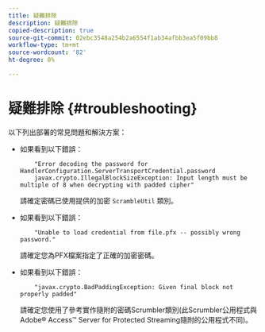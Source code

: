 ```yaml
---
title: 疑難排除
description: 疑難排除
copied-description: true
source-git-commit: 02ebc3548a254b2a6554f1ab34afbb3ea5f09bb8
workflow-type: tm+mt
source-wordcount: '82'
ht-degree: 0%

---
```


# 疑難排除 {#troubleshooting}

以下列出部署的常見問題和解決方案：

* 如果看到以下錯誤：

  ```
      "Error decoding the password for HandlerConfiguration.ServerTransportCredential.password  
      javax.crypto.IllegalBlockSizeException: Input length must be multiple of 8 when decrypting with padded cipher"
  ```

  請確定密碼已使用提供的加密 `ScrambleUtil` 類別。

* 如果看到以下錯誤：

  ```
      "Unable to load credential from file.pfx -- possibly wrong password."
  ```

  請確定您為PFX檔案指定了正確的加密密碼。

* 如果看到以下錯誤：

  ```
      "javax.crypto.BadPaddingException: Given final block not properly padded"
  ```

  請確定您使用了參考實作隨附的密碼Scrumbler類別(此Scrumbler公用程式與Adobe® Access™ Server for Protected Streaming隨附的公用程式不同)。
